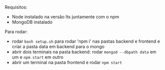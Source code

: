 Requisitos:
- Node instalado na versão lts juntamente com o npm
- MongoDB instalado

Para rodar:
- rodar `bash setup.sh` para rodar 'npm i' nas pastas backend e frontend e criar a pasta data em backend para o mongo
- abrir dois terminais na pasta backend: rodar `mongod --dbpath data` em um e `npm start` em outro
- abrir um terminal na pasta frontend e rodar `npm start`
